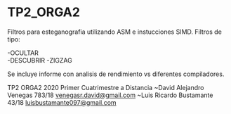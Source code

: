 # TP2_ORGA2

Filtros para esteganografia utilizando ASM e instucciones SIMD. Filtros de tipo:

-OCULTAR  
-DESCUBRIR 
-ZIGZAG  

Se incluye informe con analisis de rendimiento vs diferentes compiladores. 

TP2 ORGA2 2020 Primer Cuatrimestre a Distancia 
~David Alejandro Venegas 783/18 venegasr.david@gmail.com
~Luis Ricardo Bustamante 43/18 luisbustamante097@gmail.com 
